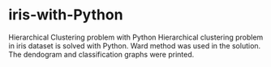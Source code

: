 # iris-with-Python
Hierarchical Clustering problem with Python
Hierarchical clustering problem in iris dataset is solved with Python. Ward method was used in the solution.
The dendogram and classification graphs were printed.
